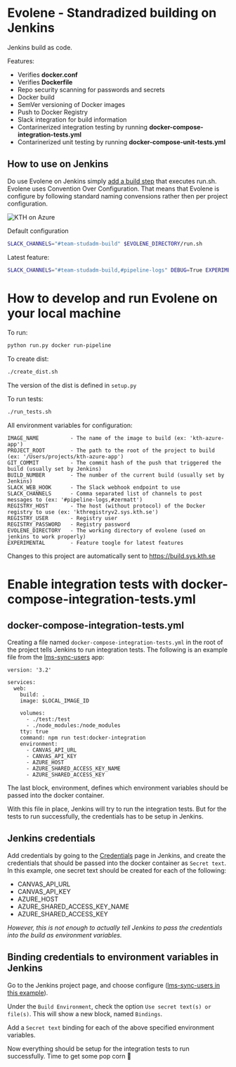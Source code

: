 # Evolene - Standradized building on Jenkins

Jenkins build as code.

Features:
* Verifies **docker.conf**
* Verifies **Dockerfile**
* Repo security scanning for passwords and secrets
* Docker build
* SemVer versioning of Docker images
* Push to Docker Registry
* Slack integration for build information
* Contarinerized integration testing by running **docker-compose-integration-tests.yml**
* Contarinerized unit testing by running **docker-compose-unit-tests.yml**

## How to use on Jenkins
Do use Evolene on Jenkins simply [add a build step](https://build.sys.kth.se/view/team-pipeline/job/kth-azure-app/configure) that executes run.sh. Evolene uses Convention Over Configuration. That means that Evolene is configure by following standard naming convensions rather then per project configuration.

![KTH on Azure](https://gita.sys.kth.se/Infosys/evolene/blob/master/images/jenkins.png)

Default configuration
```bash
SLACK_CHANNELS="#team-studadm-build" $EVOLENE_DIRECTORY/run.sh
```

Latest feature:
```bash
SLACK_CHANNELS="#team-studadm-build,#pipeline-logs" DEBUG=True EXPERIMENTAL=True $EVOLENE_DIRECTORY/run.sh
```


# How to develop and run Evolene on your local machine

To run:
```bash
python run.py docker run-pipeline
```

To create dist:
```bash
./create_dist.sh
```
The version of the dist is defined in `setup.py`

To run tests:
```bash
./run_tests.sh
```

All environment variables for configuration:

```
IMAGE_NAME          - The name of the image to build (ex: 'kth-azure-app')
PROJECT_ROOT        - The path to the root of the project to build (ex: '/Users/projects/kth-azure-app')
GIT_COMMIT          - The commit hash of the push that triggered the build (usually set by Jenkins)
BUILD_NUMBER        - The number of the current build (usually set by Jenkins)
SLACK_WEB_HOOK      - The Slack webhook endpoint to use
SLACK_CHANNELS      - Comma separated list of channels to post messages to (ex: '#pipeline-logs,#zermatt')
REGISTRY_HOST       - The host (without protocol) of the Docker registry to use (ex: 'kthregistryv2.sys.kth.se')
REGISTRY_USER       - Registry user
REGISTRY_PASSWORD   - Registry password
EVOLENE_DIRECTORY   - The working directory of evolene (used on jenkins to work properly)
EXPERIMENTAL        - Feature toogle for latest features
```

Changes to this project are automatically sent to https://build.sys.kth.se

# Enable integration tests with docker-compose-integration-tests.yml
## docker-compose-integration-tests.yml
Creating a file named ```docker-compose-integration-tests.yml``` in the root of the project tells Jenkins to run integration tests.
The following is an example file from the [lms-sync-users](https://github.com/KTH/lms-sync-users) app:
```
version: '3.2'

services:
  web:
    build: .
    image: $LOCAL_IMAGE_ID

    volumes:
      - ./test:/test
      - ./node_modules:/node_modules
    tty: true
    command: npm run test:docker-integration
    environment:
      - CANVAS_API_URL
      - CANVAS_API_KEY
      - AZURE_HOST
      - AZURE_SHARED_ACCESS_KEY_NAME
      - AZURE_SHARED_ACCESS_KEY
```
The last block, environment, defines which environment variables should be passed into the docker container.

With this file in place, Jenkins will try to run the integration tests. But for the tests to run successfully, the credentials has to be setup in Jenkins.

## Jenkins credentials
Add credentials by going to the [Credentials](https://build.sys.kth.se/credentials/store/system/domain/_/) page in Jenkins, and create the credentials that should be passed into the docker container as ```Secret text```. In this example, one secret text should be created for each of the following:
- CANVAS_API_URL
- CANVAS_API_KEY
- AZURE_HOST
- AZURE_SHARED_ACCESS_KEY_NAME
- AZURE_SHARED_ACCESS_KEY

_However, this is not enough to actually tell Jenkins to pass the credentials into the build as environment variables._

## Binding credentials to environment variables in Jenkins
Go to the Jenkins project page, and choose configure ([lms-sync-users in this example](https://build.sys.kth.se/job/lms-sync-users/configure)).

Under the ```Build Environment```, check the option ```Use secret text(s) or file(s)```. This will show a new block, named ```Bindings```.

Add a ```Secret text``` binding for each of the above specified environment variables.

Now everything should be setup for the integration tests to run successfully. Time to get some pop corn 🍿
